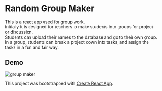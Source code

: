 # Random Group Maker
This is a react app used for group work. <br>
Initially it is designed for teachers to make students into groups for project or discussion. <br>
Students can upload their names to the database and go to their own group. In a group, students can break a project down into tasks, and assign the tasks in a fun and fair way.

## Demo
![group maker](https://user-images.githubusercontent.com/42094387/50043264-ea310700-00ab-11e9-96a0-72e9d791b9bb.gif|width=100)

This project was bootstrapped with [Create React App](https://github.com/facebook/create-react-app).


